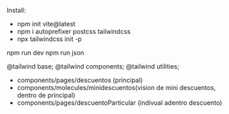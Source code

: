Install: 
- npm init vite@latest
- npm i autoprefixer postcss tailwindcss
- npx tailwindcss init -p

<!-- Run -->
 npm run dev
 npm run json

<!-- index.css  -->
@tailwind base;
@tailwind components;
@tailwind utilities; 

<!-- tailwind config -->

<!-- Installs -->

<!-- Folders -->
  - components/pages/descuentos (principal)
  - components/molecules/minidescuentos(vision de mini descuentos, dentro de principal)
  - components/pages/descuentoParticular (indivual adentro descuento)